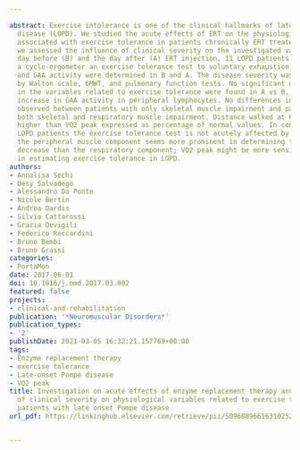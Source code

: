---
abstract: Exercise intolerance is one of the clinical hallmarks of late-onset Pompe
  disease (LOPD). We studied the acute effects of ERT on the physiological variables
  associated with exercise tolerance in patients chronically ERT treated. Moreover,
  we assessed the influence of clinical severity on the investigated variables. The
  day before (B) and the day after (A) ERT injection, 11 LOPD patients performed on
  a cycle-ergometer an exercise tolerance test to voluntary exhaustion; VO2, HR, RPE,
  and GAA activity were determined in B and A. The disease severity was characterized
  by Walton scale, 6MWT, and pulmonary function tests. No significant differences
  in the variables related to exercise tolerance were found in A vs B, despite a significant
  increase in GAA activity in peripheral lymphocytes. No differences in VO2 peak were
  observed between patients with only skeletal muscle impairment and patients with
  both skeletal and respiratory muscle impairment. Distance walked at 6MWT was significantly
  higher than VO2 peak expressed as percentage of normal values. In conclusion, in
  LOPD patients the exercise tolerance test is not acutely affected by ERT administration;
  the peripheral muscle component seems more prominent in determining the VO2 peak
  decrease than the respiratory component; VO2 peak might be more sensitive than 6MWT
  in estimating exercise tolerance in LOPD.
authors:
- Annalisa Sechi
- Desy Salvadego
- Alessandro Da Ponte
- Nicole Bertin
- Andrea Dardis
- Silvia Cattarossi
- Grazia Devigili
- Federico Reccardini
- Bruno Bembi
- Bruno Grassi
categories:
- PortaMon
date: 2017-06-01
doi: 10.1016/j.nmd.2017.03.002
featured: false
projects:
- clinical-and-rehabilitation
publication: '*Neuromuscular Disorders*'
publication_types:
- '2'
publishDate: 2021-03-05 16:32:21.157769+00:00
tags:
- Enzyme replacement therapy
- exercise tolerance
- Late-onset Pompe disease
- VO2 peak
title: Investigation on acute effects of enzyme replacement therapy and influence
  of clinical severity on physiological variables related to exercise tolerance in
  patients with late onset Pompe disease
url_pdf: https://linkinghub.elsevier.com/retrieve/pii/S0960896616310252

---
